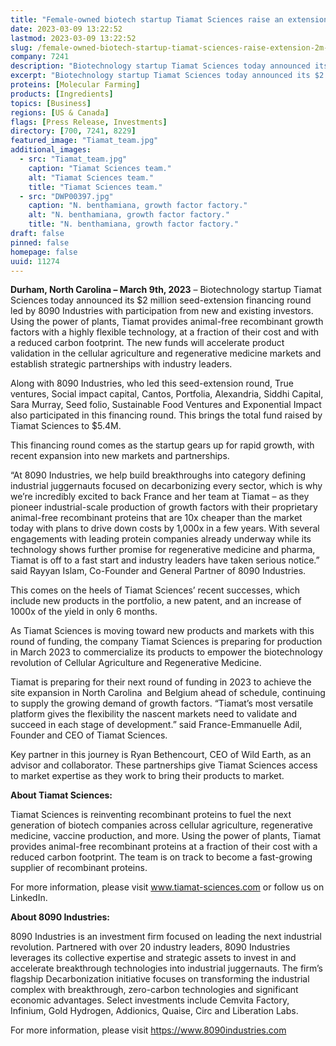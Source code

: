 ```yaml
---
title: "Female-owned biotech startup Tiamat Sciences raise an extension of $2M to accelerate product validation and strategic partnerships"
date: 2023-03-09 13:22:52
lastmod: 2023-03-09 13:22:52
slug: /female-owned-biotech-startup-tiamat-sciences-raise-extension-2m-accelerate-product
company: 7241
description: "Biotechnology startup Tiamat Sciences today announced its $2 million seed-extension financing round led by 8090 Industries with participation from new and existing investors."
excerpt: "Biotechnology startup Tiamat Sciences today announced its $2 million seed-extension financing round led by 8090 Industries with participation from new and existing investors."
proteins: [Molecular Farming]
products: [Ingredients]
topics: [Business]
regions: [US & Canada]
flags: [Press Release, Investments]
directory: [700, 7241, 8229]
featured_image: "Tiamat_team.jpg"
additional_images:
  - src: "Tiamat_team.jpg"
    caption: "Tiamat Sciences team."
    alt: "Tiamat Sciences team."
    title: "Tiamat Sciences team."
  - src: "DWP00397.jpg"
    caption: "N. benthamiana, growth factor factory."
    alt: "N. benthamiana, growth factor factory."
    title: "N. benthamiana, growth factor factory."
draft: false
pinned: false
homepage: false
uuid: 11274
---
```

<p><strong>Durham, North Carolina – March 9th, 2023</strong> – Biotechnology startup Tiamat Sciences today announced its $2 million seed-extension financing round led by 8090 Industries with participation from new and existing investors. Using the power of plants, Tiamat provides animal-free recombinant growth factors with a highly flexible technology, at a fraction of their cost and with a reduced carbon footprint. The new funds will accelerate product validation in the cellular agriculture and regenerative medicine markets and establish strategic partnerships with industry leaders.</p>
<p>Along with 8090 Industries, who led this seed-extension round, True ventures, Social impact capital, Cantos, Portfolia, Alexandria, Siddhi Capital, Sara Murray, Seed folio, Sustainable Food Ventures and Exponential Impact also participated in this financing round. This brings the total fund raised by Tiamat Sciences to $5.4M.</p>
<p>This financing round comes as the startup gears up for rapid growth, with recent expansion into new markets and partnerships.</p>
<p>“At 8090 Industries, we help build breakthroughs into category defining industrial juggernauts focused on decarbonizing every sector, which is why we’re incredibly excited to back France and her team at Tiamat – as they pioneer industrial-scale production of growth factors with their proprietary animal-free recombinant proteins that are 10x cheaper than the market today with plans to drive down costs by 1,000x in a few years. With several engagements with leading protein companies already underway while its technology shows further promise for regenerative medicine and pharma, Tiamat is off to a fast start and industry leaders have taken serious notice.” said Rayyan Islam, Co-Founder and General Partner of 8090 Industries.</p>
<p>This comes on the heels of Tiamat Sciences’ recent successes, which include new products in the portfolio, a new patent, and an increase of 1000x of the yield in only 6 months.</p>
<p>As Tiamat Sciences is moving toward new products and markets with this round of funding, the company Tiamat Sciences is preparing for production in March 2023 to commercialize its products to empower the biotechnology revolution of Cellular Agriculture and Regenerative Medicine.</p>
<p>Tiamat is preparing for their next round of funding in 2023 to achieve the site expansion in North Carolina  and Belgium ahead of schedule, continuing to supply the growing demand of growth factors. “Tiamat’s most versatile platform gives the flexibility the nascent markets need to validate and succeed in each stage of development.” said France-Emmanuelle Adil, Founder and CEO of Tiamat Sciences.</p>
<p>Key partner in this journey is Ryan Bethencourt, CEO of Wild Earth, as an advisor and collaborator. These partnerships give Tiamat Sciences access to market expertise as they work to bring their products to market.</p>
<p><strong>About Tiamat Sciences:</strong></p>
<p>Tiamat Sciences is reinventing recombinant proteins to fuel the next generation of biotech companies across cellular agriculture, regenerative medicine, vaccine production, and more. Using the power of plants, Tiamat provides animal-free recombinant proteins at a fraction of their cost with a reduced carbon footprint. The team is on track to become a fast-growing supplier of recombinant proteins.</p>
<p>For more information, please visit <a href="http://www.tiamat-sciences.com">www.tiamat-sciences.com</a> or follow us on LinkedIn.</p>
<p><strong>About 8090 Industries:</strong></p>
<p>8090 Industries is an investment firm focused on leading the next industrial revolution. Partnered with over 20 industry leaders, 8090 Industries leverages its collective expertise and strategic assets to invest in and accelerate breakthrough technologies into industrial juggernauts. The firm’s flagship Decarbonization initiative focuses on transforming the industrial complex with breakthrough, zero-carbon technologies and significant economic advantages. Select investments include Cemvita Factory, Infinium, Gold Hydrogen, Addionics, Quaise, Circ and Liberation Labs.</p>
<p>For more information, please visit <a href="https://www.8090industries.com">https://www.8090industries.com</a></p>
